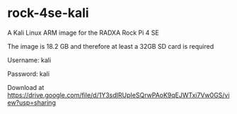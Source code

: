 # rock-4se-kali
A Kali Linux ARM image for the RADXA Rock Pi 4 SE

The image is 18.2 GB and therefore at least a 32GB SD card is required

Username: kali

Password: kali


Download at https://drive.google.com/file/d/1Y3sdIRUpIeSQrwPAoK9qEJWTxi7Vw0GS/view?usp=sharing
